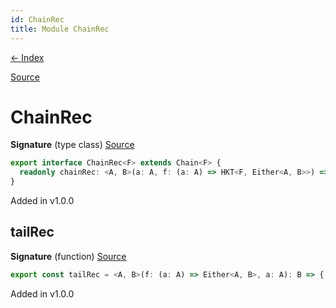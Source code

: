 ```yaml
---
id: ChainRec
title: Module ChainRec
---
```


[← Index](.)

[Source](https://github.com/gcanti/fp-ts/blob/master/src/ChainRec.ts)

# ChainRec

**Signature** (type class) [Source](https://github.com/gcanti/fp-ts/blob/master/src/ChainRec.ts#L9-L11)

```ts
export interface ChainRec<F> extends Chain<F> {
  readonly chainRec: <A, B>(a: A, f: (a: A) => HKT<F, Either<A, B>>) => HKT<F, B>
}
```

Added in v1.0.0

## tailRec

**Signature** (function) [Source](https://github.com/gcanti/fp-ts/blob/master/src/ChainRec.ts#L36-L42)

```ts
export const tailRec = <A, B>(f: (a: A) => Either<A, B>, a: A): B => { ... }
```

Added in v1.0.0

